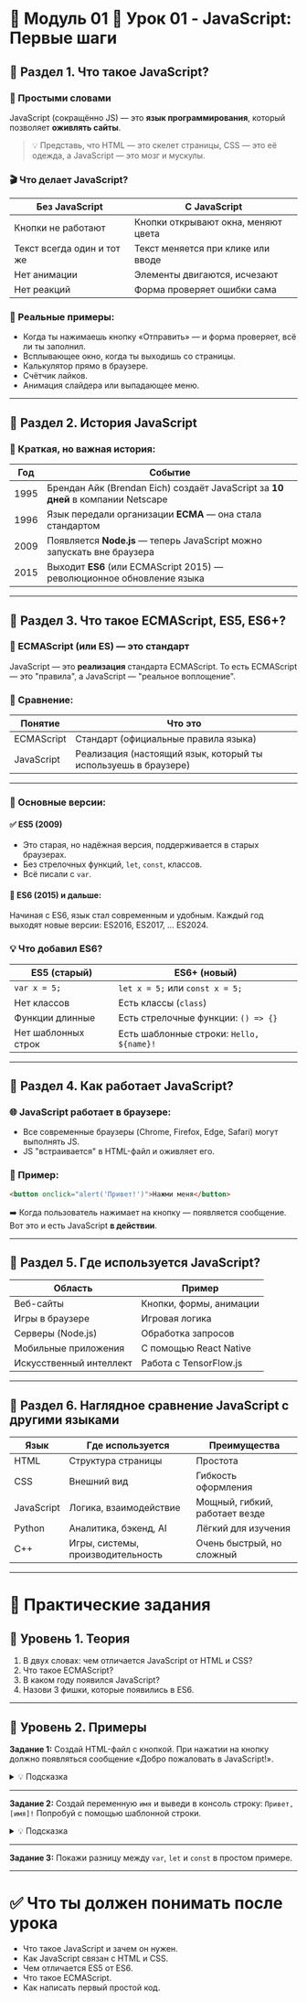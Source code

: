 # 📁 Модуль 01 📘 Урок 01 - JavaScript: Первые шаги

## 🔹 Раздел 1. Что такое JavaScript?

### 🤔 Простыми словами

JavaScript (сокращённо JS) — это **язык программирования**, который позволяет **оживлять сайты**.

> 💡 Представь, что HTML — это скелет страницы, CSS — это её одежда, а JavaScript — это мозг и мускулы.

### 🎬 Что делает JavaScript?

| Без JavaScript             | С JavaScript                        |
| -------------------------- | ----------------------------------- |
| Кнопки не работают         | Кнопки открывают окна, меняют цвета |
| Текст всегда один и тот же | Текст меняется при клике или вводе  |
| Нет анимации               | Элементы двигаются, исчезают        |
| Нет реакций                | Форма проверяет ошибки сама         |



### 📱 Реальные примеры:

- Когда ты нажимаешь кнопку «Отправить» — и форма проверяет, всё ли ты заполнил.
- Всплывающее окно, когда ты выходишь со страницы.
- Калькулятор прямо в браузере.
- Счётчик лайков.
- Анимация слайдера или выпадающее меню.

------

## 🔹 Раздел 2. История JavaScript

### 📅 Краткая, но важная история:

| Год  | Событие                                                      |
| ---- | ------------------------------------------------------------ |
| 1995 | Брендан Айк (Brendan Eich) создаёт JavaScript за **10 дней** в компании Netscape |
| 1996 | Язык передали организации **ECMA** — она стала стандартом    |
| 2009 | Появляется **Node.js** — теперь JavaScript можно запускать вне браузера |
| 2015 | Выходит **ES6** (или ECMAScript 2015) — революционное обновление языка |



------

## 🔹 Раздел 3. Что такое ECMAScript, ES5, ES6+?

### 📘 ECMAScript (или ES) — это стандарт

JavaScript — это **реализация** стандарта ECMAScript.
 То есть ECMAScript — это "правила", а JavaScript — "реальное воплощение".

### 🧠 Сравнение:

| Понятие    | Что это                                                      |
| ---------- | ------------------------------------------------------------ |
| ECMAScript | Стандарт (официальные правила языка)                         |
| JavaScript | Реализация (настоящий язык, который ты используешь в браузере) |



------

### 🧾 Основные версии:

#### ✅ ES5 (2009)

- Это старая, но надёжная версия, поддерживается в старых браузерах.
- Без стрелочных функций, `let`, `const`, классов.
- Всё писали с `var`.

#### 🚀 ES6 (2015) и дальше:

Начиная с ES6, язык стал современным и удобным.
 Каждый год выходят новые версии: ES2016, ES2017, … ES2024.

### 💡 Что добавил ES6?

| ES5 (старый)        | ES6+ (новый)                             |
| ------------------- | ---------------------------------------- |
| `var x = 5;`        | `let x = 5;` или `const x = 5;`          |
| Нет классов         | Есть классы (`class`)                    |
| Функции длинные     | Есть стрелочные функции: `() => {}`      |
| Нет шаблонных строк | Есть шаблонные строки: `Hello, ${name}!` |



------

## 🔹 Раздел 4. Как работает JavaScript?

### 🌐 JavaScript работает в браузере:

- Все современные браузеры (Chrome, Firefox, Edge, Safari) могут выполнять JS.
- JS "встраивается" в HTML-файл и оживляет его.

### 🔄 Пример:

```html
<button onclick="alert('Привет!')">Нажми меня</button>
```

➡️ Когда пользователь нажимает на кнопку — появляется сообщение.
 Вот это и есть JavaScript **в действии**.

------

## 🔹 Раздел 5. Где используется JavaScript?

| Область                 | Пример                  |
| ----------------------- | ----------------------- |
| Веб-сайты               | Кнопки, формы, анимации |
| Игры в браузере         | Игровая логика          |
| Серверы (Node.js)       | Обработка запросов      |
| Мобильные приложения    | С помощью React Native  |
| Искусственный интеллект | Работа с TensorFlow.js  |



------

## 🧠 Раздел 6. Наглядное сравнение JavaScript с другими языками

| Язык       | Где используется                  | Преимущества                   |
| ---------- | --------------------------------- | ------------------------------ |
| HTML       | Структура страницы                | Простота                       |
| CSS        | Внешний вид                       | Гибкость оформления            |
| JavaScript | Логика, взаимодействие            | Мощный, гибкий, работает везде |
| Python     | Аналитика, бэкенд, AI             | Лёгкий для изучения            |
| C++        | Игры, системы, производительность | Очень быстрый, но сложный      |



------

# 🎯 Практические задания

## 📌 Уровень 1. Теория

1. В двух словах: чем отличается JavaScript от HTML и CSS?
2. Что такое ECMAScript?
3. В каком году появился JavaScript?
4. Назови 3 фишки, которые появились в ES6.

------

## 📌 Уровень 2. Примеры

**Задание 1:**
 Создай HTML-файл с кнопкой. При нажатии на кнопку должно появляться сообщение «Добро пожаловать в JavaScript!».

<details> <summary>💡 Подсказка</summary>

```html
<!DOCTYPE html>
<html>
  <head>
    <title>JS Пример</title>
  </head>
  <body>
    <button onclick="alert('Добро пожаловать в JavaScript!')">Нажми меня</button>
  </body>
</html>
```

</details>

------

**Задание 2:**
 Создай переменную `имя` и выведи в консоль строку: `Привет, [имя]!`
 Попробуй с помощью шаблонной строки.

<details> <summary>💡 Подсказка</summary>

```js
let имя = "Тимур";
console.log(`Привет, ${имя}!`);
```

</details>

------

**Задание 3:**
 Покажи разницу между `var`, `let` и `const` в простом примере.

------

# ✅ Что ты должен понимать после урока

- Что такое JavaScript и зачем он нужен.
- Как JavaScript связан с HTML и CSS.
- Чем отличается ES5 от ES6.
- Что такое ECMAScript.
- Как написать первый простой код.